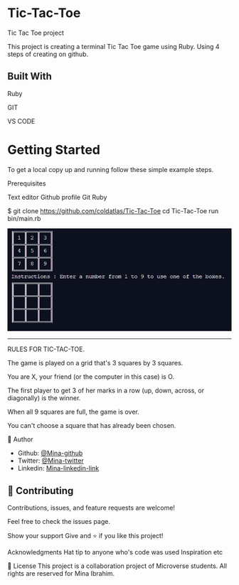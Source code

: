 # Tic-Tac-Toe

Tic Tac Toe project

This project is creating a terminal Tic Tac Toe game using Ruby. Using 4 steps of creating on github.

## Built With

 Ruby

 GIT

 VS CODE


<h1>Getting Started</h1>

To get a local copy up and running follow these simple example steps.

Prerequisites

 Text editor
 Github profile
 Git
 Ruby

$ git clone https://github.com/coldatlas/Tic-Tac-Toe
cd Tic-Tac-Toe
run bin/main.rb

![screenshot](Capture.PNG)

_________________________________________

RULES FOR TIC-TAC-TOE.

The game is played on a grid that's 3 squares by 3 squares.

You are X, your friend (or the computer in this case) is O.

The first player to get 3 of her marks in a row (up, down, across, or diagonally) is the winner.

When all 9 squares are full, the game is over.

You can't choose a square that has already been chosen.

👤 Author

- Github: [@Mina-github ](https://github.com/coldatlas)
- Twitter: [@Mina-twitter](https://twitter.com/coldyatlas)
- Linkedin: [Mina-linkedin-link](https://www.linkedin.com/in/coldyatlas/)

## 🤝 Contributing

 Contributions, issues, and feature requests are welcome!

Feel free to check the issues page.

Show your support Give and ⭐️ if you like this project!

Acknowledgments Hat tip to anyone who's code was used Inspiration etc

📝 License This project is a collaboration project of Microverse students. All rights are reserved for Mina Ibrahim.
